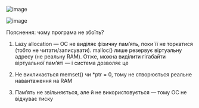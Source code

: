 ![image](https://github.com/user-attachments/assets/1b4b6627-4a3b-4c7d-ab73-3de430d6911e)

![image](https://github.com/user-attachments/assets/464e9fe6-37bd-4e8f-86ed-d7d6e2a4a3c0)

Пояснення: чому програма не збоїть?

1. Lazy allocation — ОС не виділяє фізичну пам’ять, поки  її не торкатися (тобто не читати/записувати). malloc() лише резервує віртуальну адресу (не реальну RAM). Отже, можна виділити гігабайти віртуальної пам’яті — і система дозволяє це

2. Не викликається memset() чи *ptr = 0, тому не створюється реальне навантаження на RAM

3. Пам’ять не звільняється, але й не використовується — тому ОС не відчуває тиску
